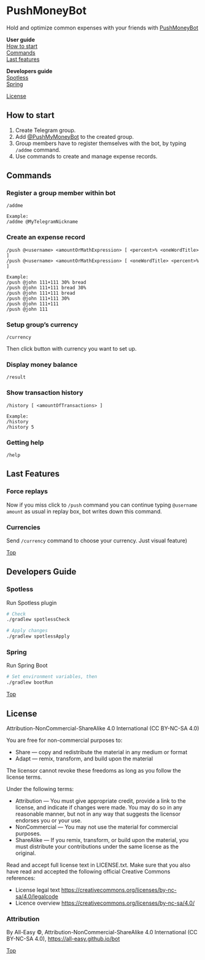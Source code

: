 # PushMoneyBot

Hold and optimize common expenses with your friends with [PushMoneyBot](https://t.me/PushMyMoneyBot)

**User guide**<br>
[How to start](#how-to-start)<br>
[Commands](#commands)<br>
[Last features](#last-features)

**Developers guide**<br>
[Spotless](#spotless)<br>
[Spring](#spring)<br>

[License](#license)

## How to start

1. Create Telegram group.
1. Add [@PushMyMoneyBot](https://t.me/PushMyMoneyBot) to the created group.
1. Group members have to register themselves with the bot, by typing `/addme` command.
1. Use commands to create and manage expense records.

## Commands

### Register a group member within bot

```
/addme

Example:
/addme @MyTelegramNickname
```

### Create an expense record

```
/push @<username> <amountOrMathExpression> [ <percent>% <oneWordTitle> ]
/push @<username> <amountOrMathExpression> [ <oneWordTitle> <percent>% ]

Example:
/push @john 111+111 30% bread
/push @john 111+111 bread 30%
/push @john 111+111 bread
/push @john 111+111 30%
/push @john 111+111
/push @john 111
```

### Setup group’s currency

```
/currency
```

Then click button with currency you want to set up.

### Display money balance

```
/result
```

### Show transaction history

```
/history [ <amountOfTransactions> ]

Example:
/history
/history 5
```

### Getting help

```
/help
```

## Last Features

### Force replays

Now if you miss click to `/push` command you can continue typing `@username amount` as usual in replay box, bot writes down
this command.

### Currencies

Send `/currency` command to choose your currency. Just visual feature)

[Top](#pushmoneybot)

## Developers Guide

### Spotless

Run Spotless plugin

```bash
# Check
./gradlew spotlessCheck

# Apply changes
./gradlew spotlessApply
```

### Spring

Run Spring Boot

```bash
# Set environment variables, then
./gradlew bootRun
```

[Top](#pushmoneybot)

## License

Attribution-NonCommercial-ShareAlike 4.0 International (CC BY-NC-SA 4.0)

You are free for non-commercial purposes to:

- Share — copy and redistribute the material in any medium or format
- Adapt — remix, transform, and build upon the material

The licensor cannot revoke these freedoms as long as you follow the license terms.

Under the following terms:

- Attribution — You must give appropriate credit, provide a link to the license, and indicate if changes were made. You
may do so in any reasonable manner, but not in any way that suggests the licensor endorses you or your use.
- NonCommercial — You may not use the material for commercial purposes.
- ShareAlike — If you remix, transform, or build upon the material, you must distribute your contributions under the
same license as the original.

Read and accept full license text in LICENSE.txt. Make sure that you also have read and accepted the following official
Creative Commons references:

- License legal text https://creativecommons.org/licenses/by-nc-sa/4.0/legalcode
- Licence overview https://creativecommons.org/licenses/by-nc-sa/4.0/

### Attribution

By All-Easy ©, Attribution-NonCommercial-ShareAlike 4.0 International (CC BY-NC-SA 4.0), https://all-easy.github.io/bot

[Top](#pushmoneybot)
